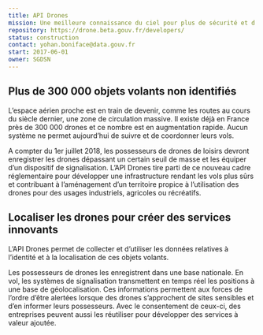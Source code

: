 ```yaml
---
title: API Drones
mission: Une meilleure connaissance du ciel pour plus de sécurité et d'innovation
repository: https://drone.beta.gouv.fr/developers/
status: construction
contact: yohan.boniface@data.gouv.fr
start: 2017-06-01
owner: SGDSN
---
```


## Plus de 300 000 objets volants non identifiés

L’espace aérien proche est en train de devenir, comme les routes au cours du siècle dernier, une zone de circulation massive. Il existe déjà en France près de 300 000 drones et ce nombre est en augmentation rapide. Aucun système ne permet aujourd’hui de suivre et de coordonner leurs vols.

A compter du 1er juillet 2018, les possesseurs de drones de loisirs devront enregistrer les drones dépassant un certain seuil de masse et les équiper d’un dispositif de signalisation. L’API Drones tire parti de ce nouveau cadre réglementaire pour développer une infrastructure rendant les vols plus sûrs et contribuant à l’aménagement d’un territoire propice à l’utilisation des drones pour des usages industriels, agricoles ou récréatifs.

## Localiser les drones pour créer des services innovants

L’API Drones permet de collecter et d’utiliser les données relatives à l’identité et à la localisation de ces objets volants.

Les possesseurs de drones les enregistrent dans une base nationale. En vol, les systèmes de signalisation transmettent en temps réel les positions à une base de géolocalisation. Ces informations permettent aux forces de l’ordre d’être alertées lorsque des drones s’approchent de sites sensibles et d’en informer leurs possesseurs. Avec le consentement de ceux-ci, des entreprises peuvent aussi les réutiliser pour développer des services à valeur ajoutée.
